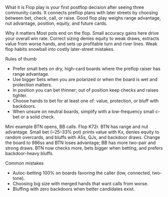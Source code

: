 What it is
Flop play is your first postflop decision after seeing three community cards. It connects preflop plans with later streets by choosing between bet, check, call, or raise. Good flop play weighs range advantage, nut advantage, position, equity, and future cards.

Why it matters
Most pots end on the flop. Small accuracy gains here drive your overall win rate. Correct sizing denies equity to weak draws, extracts value from worse hands, and sets up profitable turn and river lines. Weak flop habits snowball into costly later-street mistakes.

Rules of thumb

* Prefer small bets on dry, high-card boards where the preflop raiser has range advantage.
* Use bigger bets when you are polarized or when the board is wet and protection matters.
* In position you can bet thinner; out of position keep checks and raises tighter.
* Choose hands to bet for at least one of: value, protection, or bluff with backdoors.
* When unsure on neutral boards, simplify with a low-frequency small c-bet or a solid check.

Mini example
BTN opens, BB calls. Flop K72r. BTN has range and nut advantage. Small bet (~25–33% pot) prints value with Kx, denies equity to random overcards, and bluffs with A5s, QJs, and backdoor draws. Change the board to 986ss and BTN loses advantage; BB has more two-pair and strong draws. BTN now checks more, bets bigger when betting, and prefers backdoor-heavy bluffs.

Common mistakes

* Autoc-betting 100% on boards favoring the caller (low, connected, two-tone).
* Choosing big size with merged hands that want calls from worse.
* Bluffing with zero backdoors when better candidates exist.
